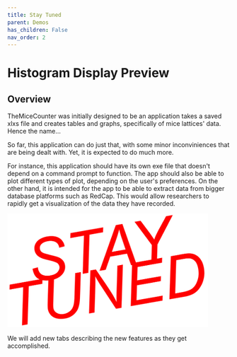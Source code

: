 ```yaml
---
title: Stay Tuned
parent: Demos
has_children: False
nav_order: 2
---
```


# Histogram Display Preview 

## Overview

TheMiceCounter was initially designed to be an application takes a saved xlxs file and creates tables and graphs, specifically of mice lattices' data. Hence the name...

So far, this application can do just that, with some minor inconviniences that are being dealt with. Yet, it is expected to do much more. 

For instance, this application should have its own exe file that doesn't depend on a command prompt to function. The app should also be able to plot different types of plot, depending on the user's preferences.
On the other hand, it is intended for the app to be able to extract data from bigger database platforms such as RedCap. This would allow researchers to rapidly get a visualization of the data they have recorded.


<img src="Stay_Tuned.png" width="90%"> 


We will add new tabs describing the new features as they get accomplished.